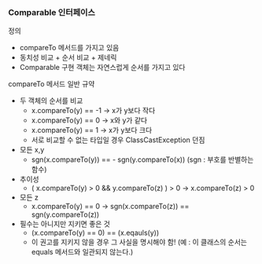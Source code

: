 ### Comparable 인터페이스

정의

- compareTo 메서드를 가지고 있음
- 동치성 비교 + 순서 비교 + 제네릭
- Comparable 구현 객체는 자연스럽게 순서를 가지고 있다

compareTo 메서드 일반 규약

- 두 객체의 순서를 비교
    - x.compareTo(y) == -1 → x가 y보다 작다
    - x.compareTo(y) == 0  → x와 y가 같다
    - x.compareTo(y) == 1  → x가 y보다 크다
    - 서로 비교할 수 없는 타입일 경우 ClassCastException 던짐
- 모든 x,y
    - sgn(x.compareTo(y)) == - sgn(y.compareTo(x)) (sgn : 부호를 반별하는 함수)
- 추이성
    - ( x.compareTo(y) > 0 && y.compareTo(z) ) > 0 → x.compareTo(z) > 0
- 모든 z
    - x.compareTo(y) == 0 → sgn(x.compareTo(z)) == sgn(y.compareTo(z))
- 필수는 아니지만 지키면 좋은 것
    - (x.compareTo(y) == 0) == (x.eqauls(y))
    - 이 권고를 지키지 않을 경우 그 사실을 명시해야 함! (예 : 이 클래스의 순서는 equals 메서드와 일관되지 않는다.)
